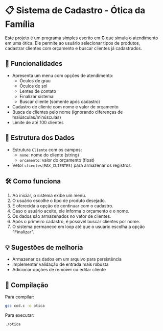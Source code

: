 # 📋 Sistema de Cadastro - Ótica da Família

Este projeto é um programa simples escrito em **C** que simula o atendimento em uma ótica. Ele permite ao usuário selecionar tipos de produtos, cadastrar clientes com orçamento e buscar clientes já cadastrados.

## 🚀 Funcionalidades

- Apresenta um menu com opções de atendimento:
  - Óculos de grau
  - Óculos de sol
  - Lentes de contato
  - Finalizar sistema
  - Buscar cliente (somente após cadastro)
- Cadastro de cliente com nome e valor de orçamento
- Busca de clientes pelo nome (ignorando diferenças de maiúsculas/minúsculas)
- Limite de até 100 clientes

## 🧾 Estrutura dos Dados

- Estrutura `Cliente` com os campos:
  - `nome`: nome do cliente (string)
  - `orcamento`: valor do orçamento (float)
- Vetor `clientes[MAX_CLIENTES]` para armazenar os registros

## 🛠️ Como funciona

1. Ao iniciar, o sistema exibe um menu.
2. O usuário escolhe o tipo de produto desejado.
3. É oferecida a opção de continuar com o cadastro.
4. Caso o usuário aceite, ele informa o orçamento e o nome.
5. Os dados são armazenados no vetor de clientes.
6. Após o primeiro cadastro, é possível buscar clientes por nome.
7. O sistema permanece em loop até que o usuário escolha a opção "Finalizar".

## 💡 Sugestões de melhoria

- Armazenar os dados em um arquivo para persistência
- Implementar validação de entrada mais robusta
- Adicionar opções de remover ou editar cliente

## 📌 Compilação

Para compilar:

```bash
gcc cod.c -o otica
```

Para executar:

```bash
./otica
```
